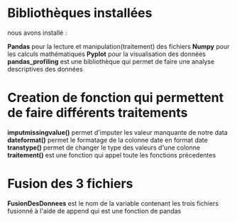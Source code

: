 # Bibliothèques installées

nous avons installé :

**Pandas** pour la lecture et manipulation(traitement) des fichiers
**Numpy** pour les calculs mathématiques
**Pyplot** pour la visualisation des données
**pandas_profiling** est une bibliothèque qui permet de faire une analyse descriptives des données

# Creation de fonction qui permettent de faire différents traitements

**imputmissingvalue()** permet d'imputer les valeur manquante de notre data
**dateformat()** permet le formatage de la colonne date en format date
**transtype()** permet de changer le type des valeurs d'une colonne
**traitement()** est une fonction qui appel toute les fonctions précedentes 

# Fusion des 3 fichiers 

**FusionDesDonnees** est le nom de la variable contenant les trois fichiers fusionné à l'aide de append qui est une fonction de pandas 
